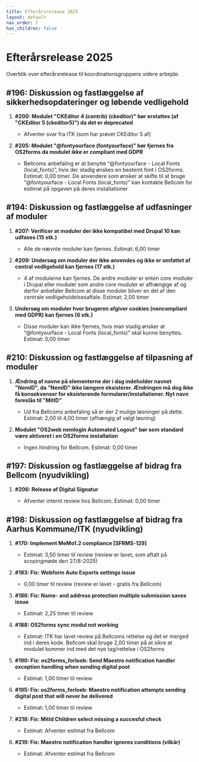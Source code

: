 ```yaml
---
title: Efterårsrelease 2025
layout: default
nav_order: 2
has_children: false
---
```


# Efterårsrelease 2025

Overblik over efterårsrelease til koordinationsgruppens videre arbejde.

## \#196: Diskussion og fastlæggelse af sikkerhedsopdateringer og løbende vedligehold

1. **#200: Modulet "CKEditor 4 (contrib) (ckeditor)" bør erstattes (af "CKEditor 5 (ckeditor5)") da det er deprecated**

   * Afventer svar fra ITK (som har prøvet CKEditor 5 af)

2. **#205: Modulet "@fontyourface (fontyourface)" bør fjernes fra OS2forms da modulet ikke er compliant med GDPR**

   * Bellcoms anbefaling er at benytte “@fontyourface - Local Fonts (local\_fonts)”, hvis der stadig ønskes en bestemt font i OS2forms. Estimat: 0,00 timer. De anvendere som ønsker at skifte til at bruge “@fontyourface - Local Fonts (local\_fonts)” kan kontakte Bellcom for estimat på opgaven på deres installationer

## \#194: Diskussion og fastlæggelse af udfasninger af moduler

1. **#207: Verificer at moduler der ikke kompatibel med Drupal 10 kan udfases (15 stk.)**

   * Alle de nævnte moduler kan fjernes. Estimat: 6,00 timer

2. **#209: Undersøg om moduler der ikke anvendes og ikke er omfattet af central vedligehold kan fjernes (17 stk.)**

   * 4 af modulerne kan fjernes. De andre moduler er enten core moduler i Drupal eller moduler som andre core moduler er afhængige af og derfor anbefaler Bellcom at disse moduler bliver en del af den centrale vedligeholdelsesaftale. Estimat: 2,00 timer

3. **Undersøg om moduler hvor brugeren afgiver cookies (noncompliant med GDPR) kan fjernes (6 stk.)**

   * Disse moduler kan ikke fjernes, hvis man stadig ønsker at “@fontyourface - Local Fonts (local\_fonts)” skal kunne benyttes. Estimat: 0,00 timer

## \#210: Diskussion og fastlæggelse af tilpasning af moduler

1. **Ændring af navne på elementerne der i dag indeholder navnet "NemID", da "NemID" ikke længere eksisterer. Ændringen må dog ikke få konsekvenser for eksisterende formularer/installationer. Nyt navn foreslås til "MitID"**

   * Ud fra Bellcoms anbefaling så er der 2 mulige løsninger på dette. Estimat: 2,00 til 4,00 timer (afhængig af valgt løsning)

2. **Modulet "OS2web nemlogin Automated Logout" bør som standard være aktiveret i en OS2forms installation**

   * Ingen hindring for Bellcom. Estimat: 0,00 timer

## \#197: Diskussion og fastlæggelse af bidrag fra Bellcom (nyudvikling)

1. **#206: Release af Digital Signatur**

   * Afventer internt review hos Bellcom. Estimat: 0,00 timer

## \#198: Diskussion og fastlæggelse af bidrag fra Aarhus Kommune/ITK (nyudvikling)

1. **#170: Implement MeMo1.2 compliance \[SFRMS-129]**

   * Estimat: 3,50 timer til review (review er lavet, som aftalt på scopingmøde den 27/8-2025)

2. **#183: Fix: Webform Auto Exports settings issue**

   * 0,00 timer til review (review er lavet - gratis fra Bellcom)

3. **#186: Fix: Name- and address protection multiple submission saves issue**

   * Estimat: 2,25 timer til review

4. **#188: OS2forms sync modul not working**

   * Estimat: ITK har lavet review på Bellcoms rettelse og det er merged ind i deres kode. Bellcom skal bruge 2,00 timer på at sikre at modulet kommer ind med det nye tag/rettelse i OS2forms

5. **#190: Fix: os2forms\_forloeb: Send Maestro notification handler exception handling when sending digital post**

   * Estimat: 1,00 timer til review

6. **#195: Fix: os2forms\_forloeb: Maestro notification attempts sending digital post that will never be delivered**

   * Estimat: 1,00 timer til review

7. **#218: Fix: MitId Children select missing a succesful check**

   * Estimat: Afventer estimat fra Bellcom

8. **#219: Fix: Maestro notification handler ignores conditions (vilkår)**

   * Estimat: Afventer estimat fra Bellcom
